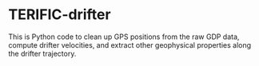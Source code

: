 # TERIFIC-drifter

This is Python code to clean up GPS positions from the raw GDP data, compute drifter velocities, and extract other geophysical properties along the drifter trajectory.